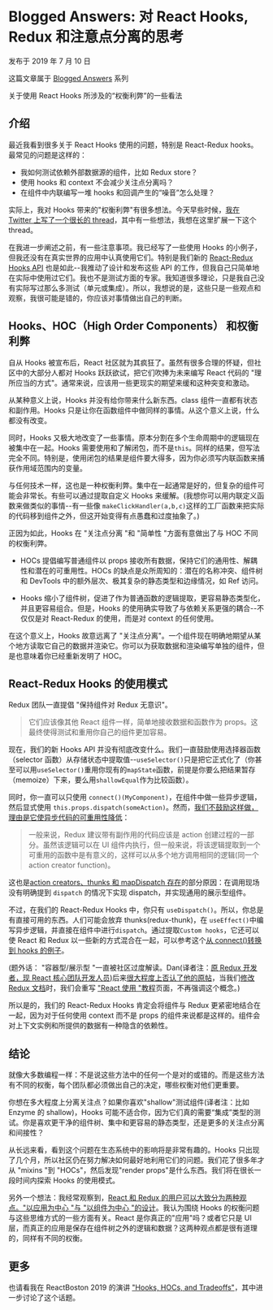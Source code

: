# Blogged Answers: 对 React Hooks, Redux 和注意点分离的思考

发布于 2019 年 7 月 10 日

这篇文章属于 [Blogged Answers](https://blog.isquaredsoftware.com/series/blogged-answers) 系列

关于使用 React Hooks 所涉及的“权衡利弊”的一些看法

## 介绍

最近我看到很多关于 React Hooks 使用的问题，特别是 React-Redux hooks。最常见的问题是这样的：

- 我如何测试依赖外部数据源的组件，比如 Redux store？
- 使用 hooks 和 context 不会减少关注点分离吗？
- 在组件中内联编写一堆 hooks 和回调产生的“噪音”怎么处理？

实际上，我对 Hooks 带来的"权衡利弊"有很多想法。今天早些时候，[我在 Twitter 上写了一个很长的 thread](https://twitter.com/acemarke/status/1149000836200181760)，其中有一些想法，我想在这里扩展一下这个 thread。

在我进一步阐述之前，有一些注意事项。我已经写了一些使用 Hooks 的小例子，但我还没有在真实世界的应用中认真使用它们。特别是我们新的 [React-Redux Hooks API](https://react-redux.js.org/api/hooks) 也是如此--我推动了设计和发布这些 API 的工作，但我自己只简单地在实际中使用过它们。我也不是测试方面的专家。我知道很多理论，只是我自己没有实际写过那么多测试（单元或集成）。所以，我想说的是，这些只是一些观点和观察，我很可能是错的，你应该对事情做出自己的判断。

## Hooks、HOC（High Order Components） 和权衡利弊

自从 Hooks 被宣布后，React 社区就为其疯狂了。虽然有很多合理的怀疑，但社区中的大部分人都对 Hooks 跃跃欲试，把它们吹捧为未来编写 React 代码的 "理所应当的方式"。通常来说，应该用一些更现实的期望来缓和这种突变和激动。

从某种意义上说，Hooks 并没有给你带来什么新东西。class 组件一直都有状态和副作用。Hooks 只是让你在函数组件中做同样的事情。从这个意义上说，什么都没有改变。

同时，Hooks 又极大地改变了一些事情。原本分割在多个生命周期中的逻辑现在被集中在一起。Hooks 需要使用和了解闭包，而不是`this`。同样的结果，但写法完全不同。特别是，使用闭包的结果是组件要大得多，因为你必须写内联函数来捕获作用域范围内的变量。

与任何技术一样，这也是一种权衡利弊。集中在一起通常是好的，但复杂的组件可能会非常长。有些可以通过提取自定义 Hooks 来缓解。(我想你可以用内联定义函数来做类似的事情--有一些像 `makeClickHandler(a,b,c)`这样的工厂函数来把实际的代码移到组件之外，但这开始变得有点愚蠢和过度抽象了。)

正因为如此，Hooks 在 "关注点分离 "和 "简单性 "方面有意做出了与 HOC 不同的权衡利弊。

- HOCs 提倡编写普通组件以 props 接收所有数据，保持它们的通用性、解耦性和潜在的可重用性。HOCs 的缺点是众所周知的：潜在的名称冲突、组件树和 DevTools 中的额外层次、极其复杂的静态类型和边缘情况，如 Ref 访问。

- Hooks 缩小了组件树，促进了作为普通函数的逻辑提取，更容易静态类型化，并且更容易组合。但是，Hooks 的使用确实导致了与依赖关系更强的耦合--不仅仅是对 React-Redux 的使用，而是对 context 的任何使用。

在这个意义上，Hooks 故意远离了 "关注点分离"。一个组件现在明确地期望从某个地方读取它自己的数据并渲染它。你可以为获取数据和渲染编写单独的组件，但是也意味着你已经重新发明了 HOC。

## React-Redux Hooks 的使用模式

Redux 团队一直提倡 "保持组件对 Redux 无意识"。

> 它们应该像其他 React 组件一样，简单地接收数据和函数作为 props。这最终使得测试和重用你自己的组件更加容易。

现在，我们的新 Hooks API 并没有彻底改变什么。我们一直鼓励使用选择器函数（selector 函数）从存储状态中提取值--`useSelector()`只是把它正式化了（你甚至可以用`useSelector()`重用你现有的`mapState`函数，前提是你要么把结果暂存（memoize）下来，要么用`shallowEqual`作为比较函数）。

同时，你一直可以只使用 `connect()(MyComponent)`，在组件中做一些异步逻辑，然后显式使用 `this.props.dispatch(someAction)`。然而，[我们不鼓励这样做，理由是它使异步代码的可重用性降低](https://redux.js.org/faq/actions#how-can-i-represent-side-effects-such-as-ajax-calls-why-do-we-need-things-like-action-creators-thunks-and-middleware-to-do-async-behavior)：

> 一般来说，Redux 建议带有副作用的代码应该是 action 创建过程的一部分。虽然该逻辑可以在 UI 组件内执行，但一般来说，将该逻辑提取到一个可重用的函数中是有意义的，这样可以从多个地方调用相同的逻辑(同一个 action creator function)。

这也是[action creators、thunks 和 mapDispatch 存在](https://blog.isquaredsoftware.com/2016/10/idiomatic-redux-why-use-action-creators/)的部分原因：在调用现场没有明确提到 `dispatch` 的情况下实现 dispatch，并实现通用的展示型组件。

不过，在我们的 React-Redux Hooks 中，你只有 `useDispatch()`。所以，你总是有直接可用的东西。人们可能会放弃 thunks(redux-thunk)，在 `useEffect()`中编写异步逻辑，并直接在组件中进行`dispatch`。通过提取`Custom hooks`，它还可以使 React 和 Redux 以一些新的方式混合在一起，可以参考这个[从 connect()转换到 hooks 的例子](https://blog.logrocket.com/how-to-convert-your-existing-redux-containers-to-hooks/)。

(题外话： "容器型/展示型 "一直被社区过度解读。Dan(译者注：[原 Redux 开发者，现 React 核心团队开发人员](https://twitter.com/dan_abramov))后来[很大程度上否认了他的原帖](./Presentational_and_Container_Components.md)，当我们[修改 Redux 文档](https://github.com/reduxjs/redux/issues/3313)时，我们会重写 ["React 使用 "教程](https://redux.js.org/basics/usage-with-react)页面，不再强调这个概念。)

所以是的，我们的 React-Redux Hooks 肯定会将组件与 Redux 更紧密地结合在一起，因为对于任何使用 context 而不是 props 的组件来说都是这样的。组件会对上下文实例和所提供的数据有一种隐含的依赖性。

## 结论

就像大多数编程一样：不是说这些方法中的任何一个是对的或错的。而是这些方法有不同的权衡，每个团队都必须做出自己的决定，哪些权衡对他们更重要。

你想在多大程度上分离关注点？如果你喜欢"shallow"测试组件(译者注：比如 Enzyme 的 shallow)，Hooks 可能不适合你，因为它们真的需要“集成”类型的测试。你是喜欢更干净的组件树、集中和更容易的静态类型，还是更多的关注点分离和间接性？

从长远来看，看到这个问题在生态系统中的影响将是非常有趣的。Hooks 只出现了几个月，所以社区仍在努力解决如何最好地利用它们的问题。我们花了很多年才从 "mixins "到 "HOCs"，然后发现"render props"是什么东西。我们将在很长一段时间内探索 Hooks 的使用模式。

另外一个想法：我经常观察到，[React 和 Redux 的用户可以大致分为两种观点。"以应用为中心 "与 "以组件为中心 "的设计](https://twitter.com/acemarke/status/1056669495354421249)。我认为围绕 Hooks 的权衡问题与这些思维方式的一些方面有关。React 是你真正的"应用"吗？或者它只是 UI 层，而真正的应用是保存在组件树之外的逻辑和数据？这两种观点都是很有道理的，同样有不同的权衡。

## 更多

也请看我在 ReactBoston 2019 的演讲 ["Hooks, HOCs, and Tradeoffs"](https://blog.isquaredsoftware.com/2019/09/presentation-hooks-hocs-tradeoffs/)，其中进一步讨论了这个话题。
